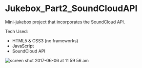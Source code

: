# Jukebox_Part2_SoundCloudAPI
Mini-jukebox project that incorporates the SoundCloud API. 

Tech Used:
* HTML5 & CSS3 (no frameworks)
* JavaScript
* SoundCloud API


![screen shot 2017-06-06 at 11 59 56 am](https://user-images.githubusercontent.com/26287155/26838978-b8b08e3e-4aaf-11e7-8fcb-464b93f605cd.png)
